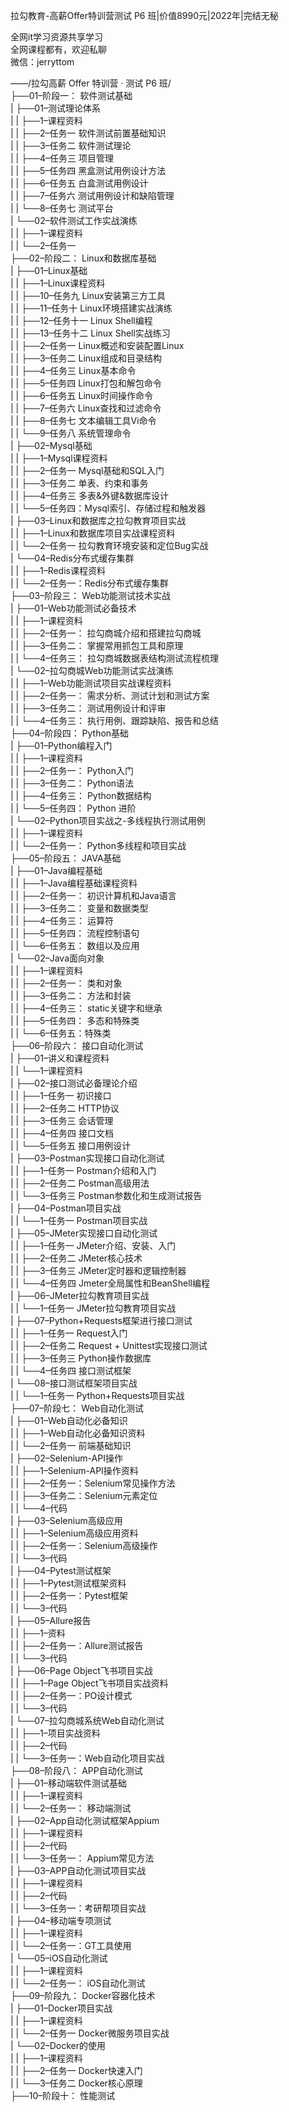 拉勾教育-高薪Offer特训营测试 P6 班|价值8990元|2022年|完结无秘

全网it学习资源共享学习<br>全网课程都有，欢迎私聊<br>微信：jerryttom<br>

——/拉勾高薪 Offer 特训营 · 测试 P6 班/<br> ├──01–阶段一： 软件测试基础<br> | ├──01–测试理论体系<br> | | ├──1–课程资料<br> | | ├──2–任务一 软件测试前置基础知识<br> | | ├──3–任务二 软件测试理论<br> | | ├──4–任务三 项目管理<br> | | ├──5–任务四 黑盒测试用例设计方法<br> | | ├──6–任务五 白盒测试用例设计<br> | | ├──7–任务六 测试用例设计和缺陷管理<br> | | └──8–任务七 测试平台<br> | └──02–软件测试工作实战演练<br> | | ├──1–课程资料<br> | | └──2–任务一<br> ├──02–阶段二： Linux和数据库基础<br> | ├──01–Linux基础<br> | | ├──1–Linux课程资料<br> | | ├──10–任务九 Linux安装第三方工具<br> | | ├──11–任务十 Linux环境搭建实战演练<br> | | ├──12–任务十一 Linux Shell编程<br> | | ├──13–任务十二 Linux Shell实战练习<br> | | ├──2–任务一 Linux概述和安装配置Linux<br> | | ├──3–任务二 Linux组成和目录结构<br> | | ├──4–任务三 Linux基本命令<br> | | ├──5–任务四 Linux打包和解包命令<br> | | ├──6–任务五 Linux时间操作命令<br> | | ├──7–任务六 Linux查找和过滤命令<br> | | ├──8–任务七 文本编辑工具Vi命令<br> | | └──9–任务八 系统管理命令<br> | ├──02–Mysql基础<br> | | ├──1–Mysql课程资料<br> | | ├──2–任务一 Mysql基础和SQL入门<br> | | ├──3–任务二 单表、约束和事务<br> | | ├──4–任务三 多表&amp;外键&amp;数据库设计<br> | | └──5–任务四：Mysql索引、存储过程和触发器<br> | ├──03–Linux和数据库之拉勾教育项目实战<br> | | ├──1–Linux和数据库项目实战课程资料<br> | | └──2–任务一 拉勾教育环境安装和定位Bug实战<br> | └──04–Redis分布式缓存集群<br> | | ├──1–Redis课程资料<br> | | └──2–任务一：Redis分布式缓存集群<br> ├──03–阶段三： Web功能测试技术实战<br> | ├──01–Web功能测试必备技术<br> | | ├──1–课程资料<br> | | ├──2–任务一： 拉勾商城介绍和搭建拉勾商城<br> | | ├──3–任务二： 掌握常用抓包工具和原理<br> | | └──4–任务三： 拉勾商城数据表结构测试流程梳理<br> | └──02–拉勾商城Web功能测试实战演练<br> | | ├──1–Web功能测试项目实战课程资料<br> | | ├──2–任务一： 需求分析、测试计划和测试方案<br> | | ├──3–任务二： 测试用例设计和评审<br> | | └──4–任务三： 执行用例、跟踪缺陷、报告和总结<br> ├──04–阶段四： Python基础<br> | ├──01–Python编程入门<br> | | ├──1–课程资料<br> | | ├──2–任务一： Python入门<br> | | ├──3–任务二： Python语法<br> | | ├──4–任务三： Python数据结构<br> | | └──5–任务四： Python 进阶<br> | └──02–Python项目实战之-多线程执行测试用例<br> | | ├──1–课程资料<br> | | └──2–任务一： Python多线程和项目实战<br> ├──05–阶段五： JAVA基础<br> | ├──01–Java编程基础<br> | | ├──1–Java编程基础课程资料<br> | | ├──2–任务一： 初识计算机和Java语言<br> | | ├──3–任务二： 变量和数据类型<br> | | ├──4–任务三： 运算符<br> | | ├──5–任务四： 流程控制语句<br> | | └──6–任务五： 数组以及应用<br> | └──02–Java面向对象<br> | | ├──1–课程资料<br> | | ├──2–任务一： 类和对象<br> | | ├──3–任务二： 方法和封装<br> | | ├──4–任务三： static关键字和继承<br> | | ├──5–任务四： 多态和特殊类<br> | | └──6–任务五：特殊类<br> ├──06–阶段六： 接口自动化测试<br> | ├──01–讲义和课程资料<br> | | └──1–课程资料<br> | ├──02–接口测试必备理论介绍<br> | | ├──1–任务一 初识接口<br> | | ├──2–任务二 HTTP协议<br> | | ├──3–任务三 会话管理<br> | | ├──4–任务四 接口文档<br> | | └──5–任务五 接口用例设计<br> | ├──03–Postman实现接口自动化测试<br> | | ├──1–任务一 Postman介绍和入门<br> | | ├──2–任务二 Postman高级用法<br> | | └──3–任务三 Postman参数化和生成测试报告<br> | ├──04–Postman项目实战<br> | | └──1–任务一 Postman项目实战<br> | ├──05–JMeter实现接口自动化测试<br> | | ├──1–任务一 JMeter介绍、安装、入门<br> | | ├──2–任务二 JMeter核心技术<br> | | ├──3–任务三 JMeter定时器和逻辑控制器<br> | | └──4–任务四 Jmeter全局属性和BeanShell编程<br> | ├──06–JMeter拉勾教育项目实战<br> | | └──1–任务一 JMeter拉勾教育项目实战<br> | ├──07–Python+Requests框架进行接口测试<br> | | ├──1–任务一 Request入门<br> | | ├──2–任务二 Request + Unittest实现接口测试<br> | | ├──3–任务三 Python操作数据库<br> | | └──4–任务四 接口测试框架<br> | └──08–接口测试框架项目实战<br> | | └──1–任务一 Python+Requests项目实战<br> ├──07–阶段七： Web自动化测试<br> | ├──01–Web自动化必备知识<br> | | ├──1–Web自动化必备知识资料<br> | | └──2–任务一 前端基础知识<br> | ├──02–Selenium-API操作<br> | | ├──1–Selenium-API操作资料<br> | | ├──2–任务一：Selenium常见操作方法<br> | | ├──3–任务二：Selenium元素定位<br> | | └──4–代码<br> | ├──03–Selenium高级应用<br> | | ├──1–Selenium高级应用资料<br> | | ├──2–任务一：Selenium高级操作<br> | | └──3–代码<br> | ├──04–Pytest测试框架<br> | | ├──1–Pytest测试框架资料<br> | | ├──2–任务一：Pytest框架<br> | | └──3–代码<br> | ├──05–Allure报告<br> | | ├──1–资料<br> | | ├──2–任务一：Allure测试报告<br> | | └──3–代码<br> | ├──06–Page Object飞书项目实战<br> | | ├──1–Page Object飞书项目实战资料<br> | | ├──2–任务一：PO设计模式<br> | | └──3–代码<br> | └──07–拉勾商城系统Web自动化测试<br> | | ├──1–项目实战资料<br> | | ├──2–代码<br> | | └──3–任务一：Web自动化项目实战<br> ├──08–阶段八： APP自动化测试<br> | ├──01–移动端软件测试基础<br> | | ├──1–课程资料<br> | | └──2–任务一： 移动端测试<br> | ├──02–App自动化测试框架Appium<br> | | ├──1–课程资料<br> | | ├──2–代码<br> | | └──3–任务一： Appium常见方法<br> | ├──03–APP自动化测试项目实战<br> | | ├──1–课程资料<br> | | ├──2–代码<br> | | └──3–任务一：考研帮项目实战<br> | ├──04–移动端专项测试<br> | | ├──1–课程资料<br> | | └──2–任务一：GT工具使用<br> | └──05–iOS自动化测试<br> | | ├──1–课程资料<br> | | └──2–任务一： iOS自动化测试<br> ├──09–阶段九： Docker容器化技术<br> | ├──01–Docker项目实战<br> | | ├──1–课程资料<br> | | └──2–任务一 Docker微服务项目实战<br> | └──02–Docker的使用<br> | | ├──1–课程资料<br> | | ├──2–任务一 Docker快速入门<br> | | └──3–任务二 Docker核心原理<br> ├──10–阶段十： 性能测试<br> 